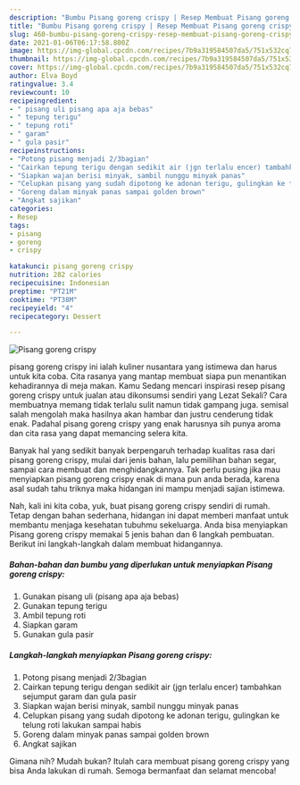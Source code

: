 ```yaml
---
description: "Bumbu Pisang goreng crispy | Resep Membuat Pisang goreng crispy Yang Enak Banget"
title: "Bumbu Pisang goreng crispy | Resep Membuat Pisang goreng crispy Yang Enak Banget"
slug: 460-bumbu-pisang-goreng-crispy-resep-membuat-pisang-goreng-crispy-yang-enak-banget
date: 2021-01-06T06:17:58.800Z
image: https://img-global.cpcdn.com/recipes/7b9a319584507da5/751x532cq70/pisang-goreng-crispy-foto-resep-utama.jpg
thumbnail: https://img-global.cpcdn.com/recipes/7b9a319584507da5/751x532cq70/pisang-goreng-crispy-foto-resep-utama.jpg
cover: https://img-global.cpcdn.com/recipes/7b9a319584507da5/751x532cq70/pisang-goreng-crispy-foto-resep-utama.jpg
author: Elva Boyd
ratingvalue: 3.4
reviewcount: 10
recipeingredient:
- " pisang uli pisang apa aja bebas"
- " tepung terigu"
- " tepung roti"
- " garam"
- " gula pasir"
recipeinstructions:
- "Potong pisang menjadi 2/3bagian"
- "Cairkan tepung terigu dengan sedikit air (jgn terlalu encer) tambahkan sejumput garam dan gula pasir"
- "Siapkan wajan berisi minyak, sambil nunggu minyak panas"
- "Celupkan pisang yang sudah dipotong ke adonan terigu, gulingkan ke telung roti lakukan sampai habis"
- "Goreng dalam minyak panas sampai golden brown"
- "Angkat sajikan"
categories:
- Resep
tags:
- pisang
- goreng
- crispy

katakunci: pisang goreng crispy 
nutrition: 282 calories
recipecuisine: Indonesian
preptime: "PT21M"
cooktime: "PT38M"
recipeyield: "4"
recipecategory: Dessert

---
```



![Pisang goreng crispy](https://img-global.cpcdn.com/recipes/7b9a319584507da5/751x532cq70/pisang-goreng-crispy-foto-resep-utama.jpg)


pisang goreng crispy ini ialah kuliner nusantara yang istimewa dan harus untuk kita coba. Cita rasanya yang mantap membuat siapa pun menantikan kehadirannya di meja makan.
Kamu Sedang mencari inspirasi resep pisang goreng crispy untuk jualan atau dikonsumsi sendiri yang Lezat Sekali? Cara membuatnya memang tidak terlalu sulit namun tidak gampang juga. semisal salah mengolah maka hasilnya akan hambar dan justru cenderung tidak enak. Padahal pisang goreng crispy yang enak harusnya sih punya aroma dan cita rasa yang dapat memancing selera kita.

Banyak hal yang sedikit banyak berpengaruh terhadap kualitas rasa dari pisang goreng crispy, mulai dari jenis bahan, lalu pemilihan bahan segar, sampai cara membuat dan menghidangkannya. Tak perlu pusing jika mau menyiapkan pisang goreng crispy enak di mana pun anda berada, karena asal sudah tahu triknya maka hidangan ini mampu menjadi sajian istimewa.




Nah, kali ini kita coba, yuk, buat pisang goreng crispy sendiri di rumah. Tetap dengan bahan sederhana, hidangan ini dapat memberi manfaat untuk membantu menjaga kesehatan tubuhmu sekeluarga. Anda bisa menyiapkan Pisang goreng crispy memakai 5 jenis bahan dan 6 langkah pembuatan. Berikut ini langkah-langkah dalam membuat hidangannya.

<!--inarticleads1-->

##### Bahan-bahan dan bumbu yang diperlukan untuk menyiapkan Pisang goreng crispy:

1. Gunakan  pisang uli (pisang apa aja bebas)
1. Gunakan  tepung terigu
1. Ambil  tepung roti
1. Siapkan  garam
1. Gunakan  gula pasir




<!--inarticleads2-->

##### Langkah-langkah menyiapkan Pisang goreng crispy:

1. Potong pisang menjadi 2/3bagian
1. Cairkan tepung terigu dengan sedikit air (jgn terlalu encer) tambahkan sejumput garam dan gula pasir
1. Siapkan wajan berisi minyak, sambil nunggu minyak panas
1. Celupkan pisang yang sudah dipotong ke adonan terigu, gulingkan ke telung roti lakukan sampai habis
1. Goreng dalam minyak panas sampai golden brown
1. Angkat sajikan




Gimana nih? Mudah bukan? Itulah cara membuat pisang goreng crispy yang bisa Anda lakukan di rumah. Semoga bermanfaat dan selamat mencoba!
